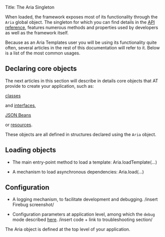 Title: The Aria Singleton



When loaded, the framework exposes most of its functionality through the `Aria` global object.  The singleton for which you can find details in the [API reference](http://ariatemplates.com/api/#Aria), features numerous methods and properties used by developers as well as the framework itself.

Because as an Aria Templates user you will be using its functionality quite often, several articles in the rest of this documentation will refer to it.  Below is a list of the most common usages.

## Declaring core objects

The next articles in this section will describe in details core objects that AT provide to create your application, such as:


[classes](javascript_classes)
<script src="%SNIPPETS_SERVER_URL%/snippets/github.com/ariatemplates/documentation-code/snippets/core/AriaSingleton.js?noheader=true&tag=classDefinition&lang=javascript" defer></script>

and [interfaces](around_classes#interface-definition),
<script src="%SNIPPETS_SERVER_URL%/snippets/github.com/ariatemplates/documentation-code/snippets/core/AriaSingleton.js?noheader=true&tag=interfaceDefinition&lang=javascript" defer></script>

[JSON Beans](json_bean_definitions)
<script src="%SNIPPETS_SERVER_URL%/snippets/github.com/ariatemplates/documentation-code/snippets/core/AriaSingleton.js?noheader=true&tag=beanDefinitions&lang=javascript" defer></script>

or [resources](localization_and_resources).
<script src="%SNIPPETS_SERVER_URL%/snippets/github.com/ariatemplates/documentation-code/snippets/core/AriaSingleton.js?noheader=true&tag=resourcesDefinition&lang=javascript" defer></script>

These objects are all defined in structures declared using the `Aria` object.

## Loading objects

* The main entry-point method to load a template: Aria.loadTemplate(...)

  <script src="%SNIPPETS_SERVER_URL%/snippets/github.com/ariatemplates/documentation-code/snippets/core/AriaSingleton.js?noheader=true&tag=loadTemplate&lang=javascript" defer></script>


* A mechanism to load asynchronous dependencies: Aria.load(...)

  <script src="%SNIPPETS_SERVER_URL%/snippets/github.com/ariatemplates/documentation-code/snippets/core/AriaSingleton.js?noheader=true&tag=load&lang=javascript" defer></script>

## Configuration

* A logging mechanism, to facilitate development and debugging.
/insert Firebug screenshot/

* Configuration parameters at application level, among which the `debug` mode described [here](logging_and_debugging).
/insert code + link to troubleshooting section/


The Aria object is defined at the top level of your application.